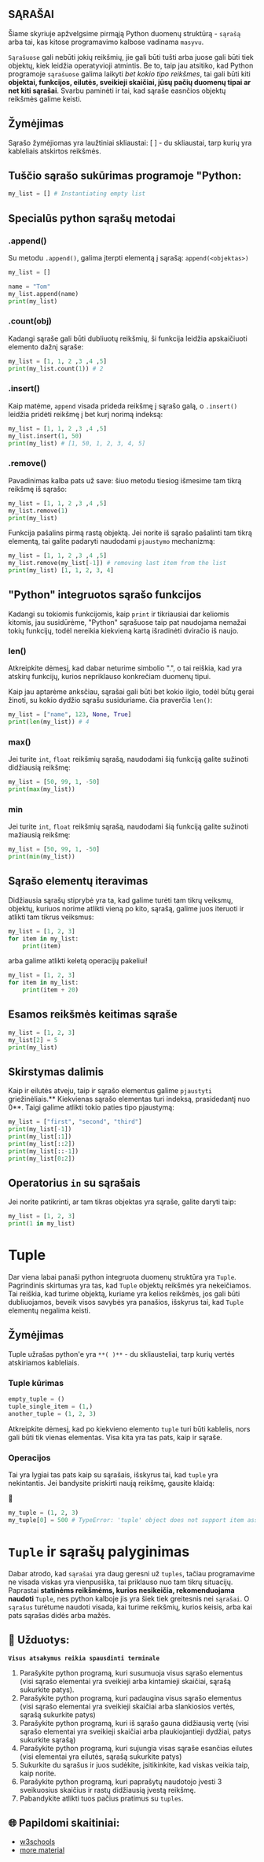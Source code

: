 ## SĄRAŠAI

Šiame skyriuje apžvelgsime pirmąją Python duomenų struktūrą - `sąrašą` arba tai, kas kitose programavimo kalbose vadinama `masyvu`.

`Sąrašuose` gali nebūti jokių reikšmių, jie gali būti tušti arba juose gali būti tiek objektų, kiek leidžia operatyvioji atmintis. Be to, taip jau atsitiko, kad Python programoje `sąrašuose` galima laikyti _bet kokio tipo reikšmes_, tai gali būti kiti **objektai, funkcijos, eilutės, sveikieji skaičiai, jūsų pačių duomenų tipai ar net kiti sąrašai**. Svarbu paminėti ir tai, kad sąraše easnčios objektų reikšmės galime keisti.

## Žymėjimas

Sąrašo žymėjiomas yra laužtiniai skliaustai: [ ] - du skliaustai, tarp kurių yra kableliais atskirtos reikšmės.

## Tuščio sąrašo sukūrimas programoje "Python:

```python
my_list = [] # Instantiating empty list
```
## Specialūs python sąrašų metodai

### .append()
Su metodu `.append()`, galima įterpti elementą į sąrašą: `append(<objektas>)`

```python
my_list = []

name = "Tom"
my_list.append(name)
print(my_list)
```

### .count(obj)
Kadangi sąraše gali būti dubliuotų reikšmių, ši funkcija leidžia apskaičiuoti elemento dažnį sąraše:

```python
my_list = [1, 1, 2 ,3 ,4 ,5]
print(my_list.count(1)) # 2
```
### .insert()
Kaip matėme, `append` visada prideda reikšmę į sąrašo galą, o `.insert()` leidžia pridėti reikšmę į bet kurį norimą indeksą:

```python
my_list = [1, 1, 2 ,3 ,4 ,5]
my_list.insert(1, 50)
print(my_list) # [1, 50, 1, 2, 3, 4, 5]
```
### .remove()
Pavadinimas kalba pats už save: šiuo metodu tiesiog išmesime tam tikrą reikšmę iš sąrašo:

```python
my_list = [1, 1, 2 ,3 ,4 ,5]
my_list.remove(1)
print(my_list)
```
Funkcija pašalins pirmą rastą objektą. Jei norite iš sąrašo pašalinti tam tikrą elementą, tai galite padaryti naudodami `pjaustymo` mechanizmą:

```python
my_list = [1, 1, 2 ,3 ,4 ,5]
my_list.remove(my_list[-1]) # removing last item from the list
print(my_list) [1, 1, 2, 3, 4]
```
## "Python" integruotos sąrašo funkcijos

Kadangi su tokiomis funkcijomis, kaip `print` ir tikriausiai dar keliomis kitomis, jau susidūrėme, "Python" sąrašuose taip pat naudojama nemažai tokių funkcijų, todėl nereikia kiekvieną kartą išradinėti dviračio iš naujo.

### len()
Atkreipkite dėmesį, kad dabar neturime simbolio ".", o tai reiškia, kad yra atskirų funkcijų, kurios nepriklauso konkrečiam duomenų tipui.

Kaip jau aptarėme anksčiau, sąrašai gali būti bet kokio ilgio, todėl būtų gerai žinoti, su kokio dydžio sąrašu susiduriame. čia praverčia `len()`:

```python
my_list = ["name", 123, None, True]
print(len(my_list)) # 4
```

### max()
Jei turite `int`, `float` reikšmių sąrašą, naudodami šią funkciją galite sužinoti didžiausią reikšmę:

```python
my_list = [50, 99, 1, -50]
print(max(my_list))
```

### min
Jei turite `int`, `float` reikšmių sąrašą, naudodami šią funkciją galite sužinoti mažiausią reikšmę:

```python
my_list = [50, 99, 1, -50]
print(min(my_list))
```

## Sąrašo elementų iteravimas

Didžiausia sąrašų stiprybė yra ta, kad galime turėti tam tikrų veiksmų, objektų, kuriuos norime atlikti vieną po kito, sąrašą, galime juos iteruoti ir atlikti tam tikrus veiksmus:

```python
my_list = [1, 2, 3]
for item in my_list:
    print(item)
```
arba galime atlikti keletą operacijų pakeliui!

```python
my_list = [1, 2, 3]
for item in my_list:
    print(item + 20)
```

## Esamos reikšmės keitimas sąraše

```python
my_list = [1, 2, 3]
my_list[2] = 5
print(my_list)
```
## Skirstymas dalimis
Kaip ir eilutės atveju, taip ir sąrašo elementus galime `pjaustyti` griežinėliais.** Kiekvienas sąrašo elementas turi indeksą, prasidedantį nuo 0**. Taigi galime atlikti tokio paties tipo pjaustymą:

```python
my_list = ["first", "second", "third"]
print(my_list[-1])
print(my_list[:1])
print(my_list[::2])
print(my_list[::-1])
print(my_list[0:2])
```

## Operatorius `in` su sąrašais

Jei norite patikrinti, ar tam tikras objektas yra sąraše, galite daryti taip:

```python
my_list = [1, 2, 3]
print(1 in my_list)
```
# Tuple

Dar viena labai panaši python integruota duomenų struktūra yra `Tuple`. Pagrindinis skirtumas yra tas, kad `Tuple` objektų reikšmės yra nekeičiamos. Tai reiškia, kad turime objektą, kuriame yra kelios reikšmės, jos gali būti dubliuojamos, beveik visos savybės yra panašios, išskyrus tai, kad `Tuple` elementų negalima keisti.

## Žymėjimas

Tuple užrašas python'e yra `**( )**` - du skliausteliai, tarp kurių vertės atskiriamos kableliais.

### Tuple kūrimas

```python
empty_tuple = ()
tuple_single_item = (1,)
another_tuple = (1, 2, 3)
```
Atkreipkite dėmesį, kad po kiekvieno elemento `tuple` turi būti kablelis, nors gali būti tik vienas elementas. Visa kita yra tas pats, kaip ir sąraše.

### Operacijos 

Tai yra lygiai tas pats kaip su sąrašais, išskyrus tai, kad `tuple` yra nekintantis. Jei bandysite priskirti naują reikšmę, gausite klaidą:

🛑 
```python
my_tuple = (1, 2, 3)
my_tuple[0] = 500 # TypeError: 'tuple' object does not support item assignment
```

# `Tuple` ir sąrašų palyginimas

Dabar atrodo, kad `sąrašai` yra daug geresni už `tuples`, tačiau programavime ne visada viskas yra vienpusiška, tai priklauso nuo tam tikrų situacijų.
Paprastai **statinėms reikšmėms, kurios nesikeičia, rekomenduojama naudoti** `Tuple`, nes python kalboje jis yra šiek tiek greitesnis nei `sąrašai`. O `sąrašus` turėtume naudoti visada, kai turime reikšmių, kurios keisis, arba kai pats sąrašas didės arba mažės.

## 🧠 Užduotys:

**`Visus atsakymus reikia spausdinti terminale`**
1. Parašykite python programą, kuri susumuoja visus sąrašo elementus (visi sąrašo elementai yra sveikieji arba kintamieji skaičiai, sąrašą sukurkite patys).
2. Parašykite python programą, kuri padaugina visus sąrašo elementus (visi sąrašo elementai yra sveikieji skaičiai arba slankiosios vertės, sąrašą sukurkite patys)
3. Parašykite python programą, kuri iš sąrašo gauna didžiausią vertę (visi sąrašo elementai yra sveikieji skaičiai arba plaukiojantieji dydžiai, patys sukurkite sąrašą)
4. Parašykite python programą, kuri sujungia visas sąraše esančias eilutes (visi elementai yra eilutės, sąrašą sukurkite patys)
5. Sukurkite du sąrašus ir juos sudėkite, įsitikinkite, kad viskas veikia taip, kaip norite.
6. Parašykite python programą, kuri paprašytų naudotojo įvesti 3 sveikuosius skaičius ir rastų didžiausią įvestą reikšmę.
7. Pabandykite atlikti tuos pačius pratimus su `tuples`.

## 🌐  Papildomi skaitiniai:

* [w3schools](https://www.w3schools.com/python/python_lists.asp)
* [more material](https://www.programiz.com/python-programming/list)